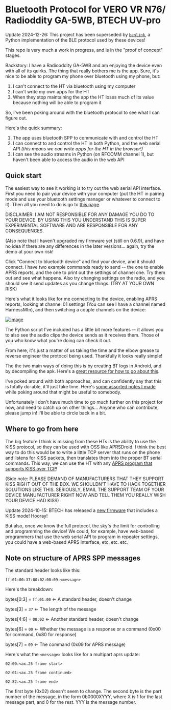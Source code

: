 # Bluetooth Protocol for VERO VR N76/ Radioddity GA-5WB, BTECH UV-pro

Update 2024-12-26: This project has been superseded by
[`benlink`](https://github.com/khusmann/benlink),
a Python implementation of the BLE protocol used by these devices!

This repo is very much a work in progress, and is in the "proof of concept"
stages.

Backstory: I have a Radiooddity GA-5WB and am enjoying the device even with all
of its quirks. The thing that really bothers me is the app. Sure, it's nice to
be able to program my phone over bluetooth using my phone, but:

1. I can't connect to the HT via bluetooth using my computer
2. I can't write my own apps for the HT
3. When they stop maintaining the app the HT loses much of its value because
   nothing will be able to program it

So, I've been poking around with the bluetooth protocol to see what I can figure
out.

Here's the quick summary:

1. The app uses bluetooth SPP to communicate with and control the HT
2. I can connect to and control the HT in both Python, and the web serial API
   _(this means we can write apps for the HT in the browser!)_
3. I can see the audio streams in Python (on RFCOMM channel 1), but haven't been
   able to access the audio in the web API

## Quick start

The easiest way to see it working is to try out the web serial API interface.
First you need to pair your device with your computer (put the HT in pairing
mode and use your bluetooth settings manager or whatever to connect to it). Then
all you need to do is go to
[this page](https://html-preview.github.io/?url=https://github.com/khusmann/bt-ht-n76/blob/main/simple_connect.html).

DISCLAIMER: I AM NOT RESPONSIBLE FOR ANY DAMAGE YOU DO TO YOUR DEVICE. BY USING
THIS YOU UNDERSTAND THIS IS SUPER EXPERIMENTAL SOFTWARE AND ARE RESPONSIBLE FOR
ANY CONSEQUENCES.

(Also note that I haven't upgraded my firmware yet (still on 0.6.9), and have no
idea if there are any differences in the later versions... again, try the demo
at your own risk!

Click "Connect to bluetooth device" and find your device, and it should connect.
I have two example commands ready to send -- the one to enable APRS reports, and
the one to print out the settings of channel one. Try them out and see what
happens. Also try changing settings on the radio, and you should see it send
updates as you change things. (TRY AT YOUR OWN RISK)

Here's what it looks like for me connecting to the device, enabling APRS
reports, looking at channel 01 settings (You can see I have a channel named
HarnessMtn), and then switching a couple channels on the device:

[![image](https://github.com/user-attachments/assets/28ddb184-ede1-4a57-b963-c4549addbbd0)](https://html-preview.github.io/?url=https://github.com/khusmann/bt-ht-n76/blob/main/simple_connect.html)

The Python script I've included has a little bit more features -- it allows you
to also see the audio clips the device sends as it receives them. Those of you
who know what you're doing can check it out.

From here, it's just a matter of us taking the time and the elbow grease to
reverse engineer the protocol being used. Thankfully it looks really simple!

The the two main ways of doing this is by creating BT logs in Android, and by
decompiling the apk. Here's a
[great resource for how to go about this](https://reverse-engineering-ble-devices.readthedocs.io/en/latest/protocol_reveng/00_protocol_reveng.html).

I've poked around with both approaches, and can confidently say that this is
totally do-able, it'll just take time. Here's
[some assorted notes I made](NOTES.md) while poking around that might be useful
to somebody.

Unfortunately I don't have much time to go much further on this project for now,
and need to catch up on other things... Anyone who can contribute, please jump
in! I'll be able to circle back in a bit.

## Where to go from here

The big feature I think is missing from these HTs is the ability to use the KISS
protocol, so they can be used with OSS like APRSDroid. I think the best way to
do this would be to write a little TCP server that runs on the phone and listens
for KISS packets, then translates them into the proper BT serial commands. This
way, we can use the HT with any
[APRS program that supports KISS over TCP](https://github.com/ge0rg/aprsdroid/issues/300)!

(Side note: PLEASE DEMAND OF MANUFACTURERS THAT THEY SUPPORT KISS RIGHT OUT OF
THE BOX. WE SHOULDN'T HAVE TO HACK TOGETHER SOLUTIONS LIKE THIS. SERIOUSLY,
EMAIL THE SUPPORT TEAM OF YOUR DEVICE MANUFACTURER RIGHT NOW AND TELL THEM YOU
REALLY WISH YOUR DEVICE HAD KISS)

Update 2024-10-15: BTECH has released a
[new firmware](https://www.youtube.com/watch?v=b9-tGuoEx-Y) that includes a KISS
mode! Hooray!

But also, once we know the full protocol, the sky's the limit for controlling
and programming the device! We could, for example, have web-based programmers
that use the web serial API to program in repeater settings, you could have a
web-based APRS interface, etc. etc. etc.

## Note on structure of APRS SPP messages

The standard header looks like this:

`ff:01:00:37:00:02:00:09:<message>`

Here's the breakdown:

bytes[0:3] = `ff:01:00` <- A standard header, doesn't change

bytes[3] = `37` <- The length of the message

bytes[4:6] = `00:02` <- Another standard header, doesn't change

bytes[6] = `00` <- Whether the message is a response or a command (0x00 for
command, 0x80 for response)

bytes[7] = `09` <- The command (0x09 for APRS message)

Here's what the `<message>` looks like for a multipart aprs update:

`02:00:<ax.25 frame start>`

`02:01:<ax.25 frame continued>`

`02:82:<ax.25 frame end>`

The first byte (0x02) doesn't seem to change. The second byte is the part number
of the message, in the form 0b0000XYYY, where X is 1 for the last message part,
and 0 for the rest. YYY is the message number.
